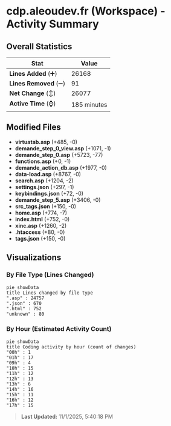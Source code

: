 # cdp.aleoudev.fr (Workspace) - Activity Summary 

## Overall Statistics

| Stat                   | Value                                                             |
| ---------------------- | ----------------------------------------------------------------- |
| **Lines Added** (➕)   | 26168                                          |
| **Lines Removed** (➖) | 91                                        |
| **Net Change** (↕)    | 26077                |
| **Active Time** (⌚)   | 185 minutes |


## Modified Files
- **virtuatab.asp** (+485, -0)
- **demande_step_0_view.asp** (+1071, -1)
- **demande_step_0.asp** (+5723, -77)
- **functions.asp** (+0, -1)
- **demande_action_db.asp** (+1977, -0)
- **data-load.asp** (+8767, -0)
- **search.asp** (+1204, -2)
- **settings.json** (+297, -1)
- **keybindings.json** (+72, -0)
- **demande_step_5.asp** (+3406, -0)
- **src_tags.json** (+150, -0)
- **home.asp** (+774, -7)
- **index.html** (+752, -0)
- **xinc.asp** (+1260, -2)
- **.htaccess** (+80, -0)
- **tags.json** (+150, -0)

## Visualizations

### By File Type (Lines Changed)

```mermaid
pie showData
title Lines changed by file type
".asp" : 24757
".json" : 670
".html" : 752
"unknown" : 80
```

### By Hour (Estimated Activity Count)

```mermaid
pie showData
title Coding activity by hour (count of changes)
"00h" : 1
"01h" : 17
"09h" : 4
"10h" : 15
"11h" : 12
"12h" : 13
"13h" : 6
"14h" : 16
"15h" : 11
"16h" : 12
"17h" : 15
```


> **Last Updated:** 11/1/2025, 5:40:18 PM